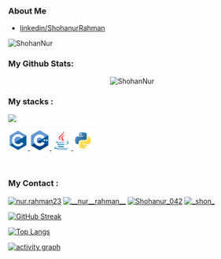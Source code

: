 ### About Me
- [linkedin/ShohanurRahman](https://www.linkedin.com/in/md-shohanur-rahman-0a611517b/)

<p align="left"> <img src="https://komarev.com/ghpvc/?username=ShohanNur&label=Profile%20views&color=0e75b6&style=flat" alt="ShohanNur" /> </p>

### My Github Stats:
<p align="center"> <img src="https://github-readme-stats.vercel.app/api?username=ShohanNur&show_icons=true&theme=gotham" alt="ShohanNur" />

  
### My stacks :
<img src="https://img.shields.io/badge/Languages-424242?style=for-the-badge&logo=plex&logoColor=FFFFFF">
<p align="left"> <a href="https://www.cprogramming.com/" target="_blank" rel="noreferrer"> <img src="https://raw.githubusercontent.com/devicons/devicon/master/icons/c/c-original.svg" alt="c" width="40" height="40"/> </a> <a href="https://www.w3schools.com/cpp/" target="_blank" rel="noreferrer"> <img src="https://raw.githubusercontent.com/devicons/devicon/master/icons/cplusplus/cplusplus-original.svg" alt="cplusplus" width="40" height="40"/> </a> <a href="https://www.java.com" target="_blank" rel="noreferrer"> <img src="https://raw.githubusercontent.com/devicons/devicon/master/icons/java/java-original.svg" alt="java" width="40" height="40"/> </a> <a href="https://www.python.org" target="_blank" rel="noreferrer"> <img src="https://raw.githubusercontent.com/devicons/devicon/master/icons/python/python-original.svg" alt="python" width="40" height="40"/> </a> </p> </br>


### My Contact : 
<p align="left">
<a href="https://www.facebook.com/nur.rahman23/" target="blank"><img align="center" src="https://raw.githubusercontent.com/rahuldkjain/github-profile-readme-generator/master/src/images/icons/Social/facebook.svg" alt="nur.rahman23" height="30" width="40" /></a>
<a href="https://www.instagram.com/__nur__rahman__/" target="blank"><img align="center" src="https://raw.githubusercontent.com/rahuldkjain/github-profile-readme-generator/master/src/images/icons/Social/instagram.svg" alt="__nur__rahman__" height="30" width="40" /></a>  
<a href="https://www.codechef.com/users/Shohanur_042" target="blank"><img align="center" src="https://cdn.jsdelivr.net/npm/simple-icons@3.1.0/icons/codechef.svg" alt="Shohanur_042" height="30" width="40" /></a>
<a href="https://codeforces.com/profile/_shon_" target="blank"><img align="center" src="https://raw.githubusercontent.com/rahuldkjain/github-profile-readme-generator/master/src/images/icons/Social/codeforces.svg" alt="_shon_" height="30" width="40" /></a>
</p>


  
<!--  CONTRIBUTION AND STREAK BLOCK -->  
  [![GitHub Streak](https://github-readme-streak-stats.herokuapp.com/?user=ShohanNur&currStreakNum=2FD3EB&fire=pink&sideLabels=F00&theme=nightowl)](https://git.io/streak-stats) 
  
 <!--  TOP LANGUAGES STATISTICS -->
 [![Top Langs](https://github-readme-stats.vercel.app/api/top-langs/?username=ShohanNur&theme=dark&layout=compact&align=right&width=40%)](https://github.com/ShahjalalShohag/github-readme-stats) 
  
<!-- ACTIVITY GRAPH TRACKER -->
[![activity graph](https://activity-graph.herokuapp.com/graph?username=ShohanNur&theme=react-dark)](https://github.com/ShahjalalShohag/github-readme-activity-graph)
